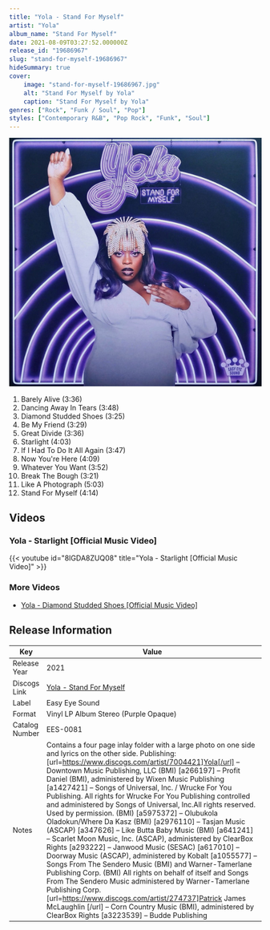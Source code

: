 ```yaml
---
title: "Yola - Stand For Myself"
artist: "Yola"
album_name: "Stand For Myself"
date: 2021-08-09T03:27:52.000000Z
release_id: "19686967"
slug: "stand-for-myself-19686967"
hideSummary: true
cover:
    image: "stand-for-myself-19686967.jpg"
    alt: "Stand For Myself by Yola"
    caption: "Stand For Myself by Yola"
genres: ["Rock", "Funk / Soul", "Pop"]
styles: ["Contemporary R&B", "Pop Rock", "Funk", "Soul"]
---
```


![Stand For Myself by Yola](stand-for-myself-19686967.jpg)

<!-- section break -->

1. Barely Alive (3:36)
2. Dancing Away In Tears (3:48)
3. Diamond Studded Shoes (3:25)
4. Be My Friend (3:29)
5. Great Divide (3:36)
6. Starlight (4:03)
7. If I Had To Do It All Again (3:47)
8. Now You're Here (4:09)
9. Whatever You Want (3:52)
10. Break The Bough (3:21)
11. Like A Photograph (5:03)
12. Stand For Myself (4:14)

<!-- section break -->




## Videos
### Yola - Starlight [Official Music Video]
{{< youtube id="8IGDA8ZUQ08" title="Yola - Starlight [Official Music Video]" >}}<br>

### More Videos

- [Yola - Diamond Studded Shoes [Official Music Video]](https://www.youtube.com/watch?v=GfC_n8efpiM)


## Release Information
|  Key           | Value                                                |
| ---------------| ---------------------------------------------------- |
| Release Year   | 2021                                   |
| Discogs Link   | [Yola - Stand For Myself](https://www.discogs.com/release/19686967-Yola-Stand-For-Myself) |
| Label          | Easy Eye Sound |
| Format         | Vinyl LP Album Stereo (Purple Opaque) |
| Catalog Number | EES-0081 |
| Notes | Contains a four page inlay folder with a large photo on one side and lyrics on the other side.  Publishing: [url=https://www.discogs.com/artist/7004421]Yola[/url] – Downtown Music Publishing, LLC (BMI) [a266197] – Profit Daniel (BMI), administered by Wixen Music Publishing [a1427421] – Songs of Universal, Inc. / Wrucke For You Publishing. All rights for Wrucke For You Publishing controlled and administered by Songs of Universal, Inc.All rights reserved. Used by permission. (BMI) [a5975372] – Olubukola Oladokun/Where Da Kasz (BMI) [a2976110] – Tasjan Music (ASCAP) [a347626] – Like Butta Baby Music (BMI) [a641241] – Scarlet Moon Music, Inc. (ASCAP), administered by ClearBox Rights [a293222] – Janwood Music (SESAC) [a617010] – Doorway Music (ASCAP), administered by Kobalt [a1055577] – Songs From The Sendero Music (BMI) and Warner-Tamerlane Publishing Corp. (BMI) All rights on behalf of itself and Songs From The Sendero Music administered by Warner-Tamerlane Publishing Corp. [url=https://www.discogs.com/artist/274737]Patrick James McLaughlin [/url] – Corn Country Music (BMI), administered by ClearBox Rights [a3223539] – Budde Publishing  |